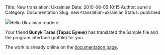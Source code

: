 Title: New translation: Ukrainian
Date: 2010-08-05 10:15
Author: aurelio
Category: Documentation
Slug: new-translation-ukrainian
Status: published

![](http://txt2tags.org/team/img/bunyk.jpg)Hello Ukrainian readers!

Your friend **Bunyk Taras (Тарас Буник)** has translated the Sample file
and the program interface (potfile) for you.

The work is already online on the [documentation
page](http://txt2tags.sourceforge.net/docs.html).
